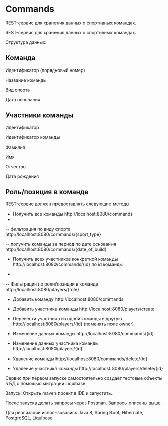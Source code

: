# Commands
REST-сервис для хранения данных о спортивных командах.


REST-сервис для хранения данных о спортивных командах.

Структура данных:

Команда
-----------------------------------------
Идентификатор (порядковый номер)

Название команды

Вид спорта

Дата основания

Участники команды
-----------------------------------------
Идентификатор

Идентификатор команды

Фамилия

Имя

Отчество

Дата рождения

Роль/позиция в команде
----------------------------------------

REST-сервис должен предоставлять следующие методы:

- Получить все команды                          http://localhost:8080/commands
- 
-- фильтрация по виду спорта                    http://localhost:8080/commands/{sport_type}

-- получить команды за период по дате основания http://localhost:8080/commands/{date_of_build}


- Получить всех участников конкретной команды   http://localhost:8080/commands/{id} по id команды
                                               
- 
-- Фильтрация по роли/позиции в команде         http://localhost:8080/players/{role}    
- Добавить команду                              http://localhost:8080/commands
- Добавить участника команды                    http://localhost:8080/players/create
- Перевести участника из одной команды в другую http://localhost:8080/players/{id} (поменять поле owner)

- Изменение данных команды                      http://localhost:8080/commands/{id}
- Изменение данных участника команды            http://localhost:8080/players/{id}
- Удаление команды                              http://localhost:8080/commands/delete/{id}
- Удаление участника команды                    http://localhost:8080/players/delete/{id}



Сервис при первом запуске самостоятельно создаёт тестовые объекты в БД с помощью миграции Liquibase.

Запуск: Открыть maven проект в IDE и запустить.

После запуска делать запросы через Postman. Запросы описаны выше.

Для реализации использовались Java 8, Spring Boot, Hibernate, PostgreSQL, Liquibase.